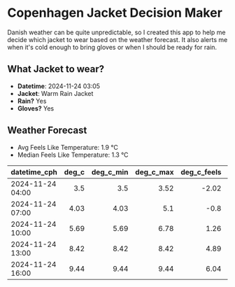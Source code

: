 
# Copenhagen Jacket Decision Maker

Danish weather can be quite unpredictable, so I created this app to help me decide which jacket to wear based on the weather forecast. 
It also alerts me when it's cold enough to bring gloves or when I should be ready for rain.

## What Jacket to wear?

- **Datetime**: 2024-11-24 03:05
- **Jacket**: Warm Rain Jacket
- **Rain?** Yes
- **Gloves?** Yes

## Weather Forecast
- Avg Feels Like Temperature: 1.9 °C
- Median Feels Like Temperature: 1.3 °C

| datetime_cph     |   deg_c |   deg_c_min |   deg_c_max |   deg_c_feels | weather   | wind   | rain   |
|:-----------------|--------:|------------:|------------:|--------------:|:----------|:-------|:-------|
| 2024-11-24 04:00 |    3.5  |        3.5  |        3.52 |         -2.02 | Rain      | High   | Low    |
| 2024-11-24 07:00 |    4.03 |        4.03 |        5.1  |         -0.8  | Rain      | High   | Low    |
| 2024-11-24 10:00 |    5.69 |        5.69 |        6.78 |          1.26 | Rain      | High   | Medium |
| 2024-11-24 13:00 |    8.42 |        8.42 |        8.42 |          4.89 | Rain      | High   | Medium |
| 2024-11-24 16:00 |    9.44 |        9.44 |        9.44 |          6.04 | Rain      | High   | Low    |
        